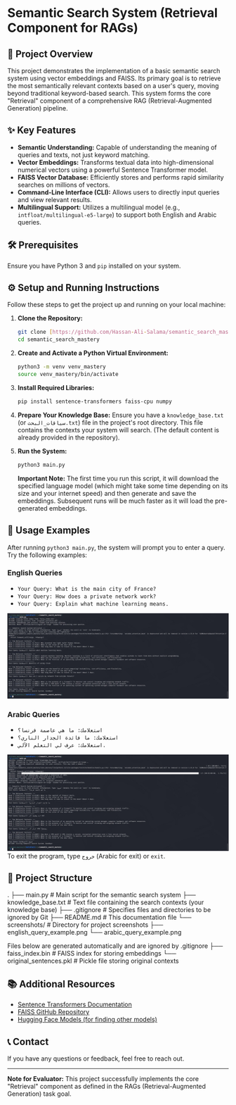 # Semantic Search System (Retrieval Component for RAGs)

## 🚀 Project Overview

This project demonstrates the implementation of a basic semantic search system using vector embeddings and FAISS. Its primary goal is to retrieve the most semantically relevant contexts based on a user's query, moving beyond traditional keyword-based search. This system forms the core "Retrieval" component of a comprehensive RAG (Retrieval-Augmented Generation) pipeline.

## ✨ Key Features

* **Semantic Understanding:** Capable of understanding the meaning of queries and texts, not just keyword matching.
* **Vector Embeddings:** Transforms textual data into high-dimensional numerical vectors using a powerful Sentence Transformer model.
* **FAISS Vector Database:** Efficiently stores and performs rapid similarity searches on millions of vectors.
* **Command-Line Interface (CLI):** Allows users to directly input queries and view relevant results.
* **Multilingual Support:** Utilizes a multilingual model (e.g., `intfloat/multilingual-e5-large`) to support both English and Arabic queries.

## 🛠️ Prerequisites

Ensure you have Python 3 and `pip` installed on your system.

## ⚙️ Setup and Running Instructions

Follow these steps to get the project up and running on your local machine:

1.  **Clone the Repository:**
    ```bash
    git clone [https://github.com/Hassan-Ali-Salama/semantic_search_mastery.git](https://github.com/Hassan-Ali-Salama/semantic_search_mastery.git)
    cd semantic_search_mastery
    ```

2.  **Create and Activate a Python Virtual Environment:**
    ```bash
    python3 -m venv venv_mastery
    source venv_mastery/bin/activate
    ```

3.  **Install Required Libraries:**
    ```bash
    pip install sentence-transformers faiss-cpu numpy
    ```

4.  **Prepare Your Knowledge Base:**
    Ensure you have a `knowledge_base.txt` (or `سياقات_البحث.txt`) file in the project's root directory. This file contains the contexts your system will search.
    (The default content is already provided in the repository).

5.  **Run the System:**
    ```bash
    python3 main.py
    ```
    **Important Note:** The first time you run this script, it will download the specified language model (which might take some time depending on its size and your internet speed) and then generate and save the embeddings. Subsequent runs will be much faster as it will load the pre-generated embeddings.

## 🚀 Usage Examples

After running `python3 main.py`, the system will prompt you to enter a query. Try the following examples:

### English Queries
* `Your Query: What is the main city of France?`
* `Your Query: How does a private network work?`
* `Your Query: Explain what machine learning means.`

![English Query Example](screenshots/english_query_example.png)

### Arabic Queries
* `استعلامك: ما هي عاصمة فرنسا؟`
* `استعلامك: ما فائدة الجدار الناري؟`
* `استعلامك: عرف لي التعلم الآلي.`

![Arabic Query Example](screenshots/arabic_query_example.png)
To exit the program, type `خروج` (Arabic for exit) or `exit`.

## 📂 Project Structure
.
├── main.py                 # Main script for the semantic search system
├── knowledge_base.txt      # Text file containing the search contexts (your knowledge base)
├── .gitignore              # Specifies files and directories to be ignored by Git
├── README.md               # This documentation file
└── screenshots/            # Directory for project screenshots
├── english_query_example.png
└── arabic_query_example.png

Files below are generated automatically and are ignored by .gitignore
├── faiss_index.bin # FAISS index for storing embeddings
└── original_sentences.pkl # Pickle file storing original contexts

## 📚 Additional Resources

* [Sentence Transformers Documentation](https://www.sbert.net/)
* [FAISS GitHub Repository](https://github.com/facebookresearch/faiss)
* [Hugging Face Models (for finding other models)](https://huggingface.co/models)

## 📞 Contact

If you have any questions or feedback, feel free to reach out.

---
**Note for Evaluator:** This project successfully implements the core "Retrieval" component as defined in the RAGs (Retrieval-Augmented Generation) task goal.
